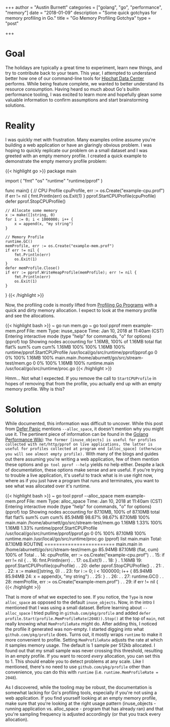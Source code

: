 +++
author = "Austin Burnett"
categories = ["golang", "go", "performance", "memory"]
date = "2018-01-09"
description = "Some quick gotchyas for memory profiling in Go."
title = "Go Memory Profiling Gotchya"
type = "post"

+++

# Goal
The holidays are typically a great time to experiment, learn new things, and try to contribute back to your team. This year, I attempted to understand better how one of our command-line tools for [Hipchat Data Center](https://www.atlassian.com/software/hipchat/enterprise/data-center) performs. While being feature complete, we wanted to better understand its resource consumption. Having heard so much about Go's builtin performance tooling, I was excited to learn more and hopefully glean some valuable information to confirm assumptions and start brainstorming solutions.

# Reality

I was quickly met with frustration. Many examples online assume you're building a web application or have an glaringly obvious problem. I was hoping to quickly replicate our problem on a small dataset and I was greeted with an empty memory profile. I created a quick example to demonstrate the empty memory profile problem:

{{< highlight go >}}
package main

import (
    "fmt"
    "os"
    "runtime"
    "runtime/pprof"
)

func main() {
    // CPU Profile
    cpuProfile, err := os.Create("example-cpu.prof")
    if err != nil {
        fmt.Println(err)
        os.Exit(1)
    }
    pprof.StartCPUProfile(cpuProfile)
    defer pprof.StopCPUProfile()

    // Allocate some memory
    x := make([]string, 0)
    for i := 0; i < 1000000; i++ {
        x = append(x, "my string")
    }

    // Memory Profile
    runtime.GC()
    memProfile, err := os.Create("example-mem.prof")
    if err != nil {
        fmt.Println(err)
        os.Exit(1)
    }
    defer memProfile.Close()
    if err := pprof.WriteHeapProfile(memProfile); err != nil {
        fmt.Println(err)
        os.Exit(1)
    }
}
{{< /highlight >}}

Now, the profiling code is mostly lifted from [Profiling Go Programs](https://blog.golang.org/profiling-go-programs) with a quick and dirty memory allocation. I expect to look at the memory profile and see the allocations.

{{< highlight bash >}}
~ go run mem.go
~ go tool pprof mem example-mem.prof
File: mem
Type: inuse_space
Time: Jan 10, 2018 at 11:40am (CST)
Entering interactive mode (type "help" for commands, "o" for options)
(pprof) top
Showing nodes accounting for 1.16MB, 100% of 1.16MB total
      flat  flat%   sum%        cum   cum%
    1.16MB   100%   100%     1.16MB   100%  runtime/pprof.StartCPUProfile /usr/local/go/src/runtime/pprof/pprof.go
         0     0%   100%     1.16MB   100%  main.main /home/aburnett/go/src/stream-test/mem.go
         0     0%   100%     1.16MB   100%  runtime.main /usr/local/go/src/runtime/proc.go
{{< /highlight >}}

Hmm... Not what I expected. If you remove the call to `StartCPUProfile` in hopes of removing that from the profile, you actually end up with an empty memory profile. Why is this?

# Solution

While documented, this information was difficult to uncover. While this post from [Defer Panic](https://deferpanic.com/blog/understanding-golang-memory-usage/) mentions `--alloc_space`, it doesn't mention why you might use it. The pertinent piece of information can be found in the [Golang Performance Wiki](https://github.com/golang/go/wiki/Performance#memory-profiler): `The former [inuse_objects] is useful for profiles collected with net/http/pprof on live applications, the latter is useful for profiles collected at program end [alloc_space] (otherwise you will see almost empty profile).` With many of the blogs and guides out there assuming you're writing a web application, few of them mention these options and `go tool pprof --help` yields no help either. Despite a lack of documentation, these options make sense and are useful. If you're trying to trouble a live application, it's useful to track what is in use right now, where as if you just have a program that runs and terminates, you want to see what was allocated over it's runtime.

{{< highlight bash >}}
~ go tool pprof --alloc_space mem example-mem.prof
File: mem
Type: alloc_space
Time: Jan 10, 2018 at 11:40am (CST)
Entering interactive mode (type "help" for commands, "o" for options)
(pprof) top
Showing nodes accounting for 87.10MB, 100% of 87.10MB total
      flat  flat%   sum%        cum   cum%
   85.94MB 98.67% 98.67%    87.10MB   100%  main.main /home/aburnett/go/src/stream-test/mem.go
    1.16MB  1.33%   100%     1.16MB  1.33%  runtime/pprof.StartCPUProfile /usr/local/go/src/runtime/pprof/pprof.go
         0     0%   100%    87.10MB   100%  runtime.main /usr/local/go/src/runtime/proc.go
(pprof) list main.main
Total: 87.10MB
ROUTINE ======================== main.main in /home/aburnett/go/src/stream-test/mem.go
   85.94MB    87.10MB (flat, cum)   100% of Total
         .          .     14:   cpuProfile, err := os.Create("example-cpu.prof")
         .          .     15:   if err != nil {
         .          .     16:           fmt.Println(err)
         .          .     17:           os.Exit(1)
         .          .     18:   }
         .     1.16MB     19:   pprof.StartCPUProfile(cpuProfile)
         .          .     20:   defer pprof.StopCPUProfile()
         .          .     21:
         .          .     22:   x := make([]string, 0)
         .          .     23:   for i := 0; i < 1000000; i++ {
   85.94MB    85.94MB     24:           x = append(x, "my string")
         .          .     25:   }
         .          .     26:
         .          .     27:   runtime.GC()
         .          .     28:   memProfile, err := os.Create("example-mem.prof")
         .          .     29:   if err != nil {
{{< /highlight >}}

That is more of what we expected to see. If you notice, the `Type` is now `alloc_space` as opposed to the default `inuse_objects`. Now, in the intro I mentioned that I was using a small dataset. Before learning about `--alloc_space` I tried pulling in `github.com/pkg/profile` and added `defer profile.Start(profile.MemProfileRate(2048)).Stop()` at the top of `main`, not really knowing what `MemProfileRate` might do. After adding this, I noticed the profile it generated was non-empty. I started digging into what `github.com/pkg/profile` does. Turns out, it mostly wraps `runtime` to make it more convenient to profile. Setting `MemProfileRate` adjusts the rate at which it samples memory usage. The default is 1 sample per 512kb allocated. I found out that my small sample was never crossing this threshold, resulting in an empty profile. If you want to record _every_ allocation, you can set this to 1. This should enable you to detect problems at any scale. Like I mentioned, there's no need to use `github.com/pkg/profile` other than convenience, you can do this with `runtime` (i.e. `runtime.MemProfileRate = 2048`).

As I discovered, while the tooling may be robust, the documentation is somewhat lacking for Go's profiling tools, especially if you're not using a web application. If you find yourself looking at an empty memory profile, make sure that you're looking at the right usage pattern (inuse_objects - running application vs. alloc_space - program that has already ran) and that you're sampling frequency is adjusted accordingly (or that you track every allocation).
